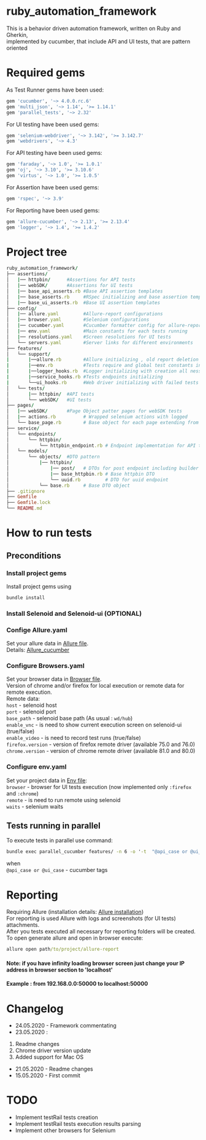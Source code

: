 # ruby_automation_framework
This is a behavior driven automation framework, written on Ruby and Gherkin,  
implemented by cucumber, that include API and UI tests, that are pattern  oriented

# Required gems 
As Test Runner gems have been used:
```ruby
gem 'cucumber', '~> 4.0.0.rc.6'
gem 'multi_json', '~> 1.14', '>= 1.14.1'
gem 'parallel_tests', '~> 2.32'
```
For UI testing have been used gems:  
```ruby
gem 'selenium-webdriver', '~> 3.142', '>= 3.142.7'
gem 'webdrivers', '~> 4.3'
```
For API testing have been used gems:
```ruby
gem 'faraday', '~> 1.0', '>= 1.0.1'
gem 'oj', '~> 3.10', '>= 3.10.6'
gem 'virtus', '~> 1.0', '>= 1.0.5'
```
For Assertion have been used gems:
```ruby
gem 'rspec', '~> 3.9'
```
For Reporting have been used gems:
```ruby
gem 'allure-cucumber', '~> 2.13', '>= 2.13.4'
gem 'logger', '~> 1.4', '>= 1.4.2'
```

# Project tree 
```ruby
ruby_automation_framework/
├── assertions/
│   |── httpbin/      #Assertions for API tests
│   |── webSDK/       #Assertions for UI tests
│   |── base_api_asserts.rb #Base API assertion templates
│   |── base_asserts.rb     #RSpec initializing and base assertion templates
│   |── base_ui_asserts.rb  #Base UI assertion templates
├── config/
│   |── allure.yaml         #Allure-report configurations
│   |── browser.yaml        #Selenium configurations
│   |── cucumber.yaml       #Cucumber formatter config for allure-reporting
│   |── env.yaml            #Main constants for each tests running
│   |── resolutions.yaml    #Screen resolutions for UI tests
│   └── servers.yaml        #Server links for different environments
├── features/  
│   └── support/  
|       |──allure.rb        #Allure initializing , old report deletion and generation new
|       |──env.rb           #Tests require and global test constants init
|       |──logger_hooks.rb  #Logger initializing with creation all nessesary folders
|       |──service_hooks.rb #Tests endpoints initializing
|       └──ui_hooks.rb      #Web driver initializing with failed tests screen saver
│   └── tests/
│       |── httpbin/  #API tests
│       └── webSDK/   #UI tests 
├── pages/  
│   |── webSDK/       #Page Object patter pages for webSDK tests
│   |── actions.rb          # Wrapped selenium actions with logged 
│   └── base_page.rb        # Base object for each page extending from with methods which can be used on each page 
├── service/  
│   └── endpoints/ 
│       └── httpbin/
│           └── httpbin_endpoint.rb # Endpoint implementation for API tests using https://httpbin.org/ 
│   └── models/ 
│       └── objects/  #DTO pattern
│           |── httpbin/   
│               |── post/   # DTOs for post endpoint including builder pattern for Actors and Role classes
│               |── base_httpbin.rb # Base httpbin DTO
│               └── uuid.rb         # DTO for uuid endpoint
│           └── base.rb     # Base DTO object
├── .gitignore 
├── Gemfile  
├── Gemfile.lock  
└── README.md
```

# How to run tests  
## Preconditions  
### Install project gems
Install project gems using  
```ruby
bundle install
```
### Install Selenoid and Selenoid-ui (OPTIONAL)
### Confige Allure.yaml
Set your allure data in [Allure file](config/allure.yaml).  
Details: [Allure_cucumber](https://github.com/allure-framework/allure-ruby/blob/master/allure-cucumber/README.md)
### Configure Browsers.yaml
Set your browser data in [Browser file](config/browser.yaml).  
Version of chrome and/or firefox for local execution or remote data for remote execution.  
Remote data:  
`host` - selenoid host  
`port` - selenoid port  
`base_path` - selenoid base path (As usual : `wd/hub`)  
`enable_vnc` - is need to show current execution screen on selenoid-ui (true/false)  
`enable_video` - is need to record test runs (true/false)  
`firefox.version` - version of firefox remote driver (available 75.0 and 76.0)  
`chrome.version` - version of chrome remote driver (available 81.0 and 80.0)  
### Configure env.yaml
Set your project data in [Env file](config/env.yaml):  
`browser` - browser for UI tests execution (now implemented only `:firefox` and `:chrome`)  
`remote` - is need to run remote using selenoid  
`waits` - selenium waits  
## Tests running in parallel
To execute tests in parallel use command:
```cmd
bundle exec parallel_cucumber features/ -n 6 -o '-t  "@api_case or @ui_case" --format pretty --format AllureCucumber::CucumberFormatter --out report/allure-results'
```
when  
`@api_case or @ui_case` - cucumber tags  

# Reporting
Requiring Allure (installation details: [Allure installation](https://docs.qameta.io/allure/#_installing_a_commandline))  
For reporting is used Allure with logs and screenshots (for UI tests) attachments.  
After you tests executed all necessary for reporting folders will be created.  
To open generate allure and open in browser execute:  
```cmd
allure open path/to/project/allure-report
```
#### Note: if you have infinity loading browser screen just change your IP address in browser section to 'localhost'
#### Example : from 192.168.0.0:50000 to localhost:50000 

# Changelog
- 24.05.2020 - Framework commentating
- 23.05.2020 :
1) Readme changes
2) Chrome driver version update
3) Added support for Mac OS
- 21.05.2020 - Readme changes
- 15.05.2020 - First commit 

# TODO
- Implement testRail tests creation
- Implement testRail tests execution results parsing
- Implement other browsers for Selenium
